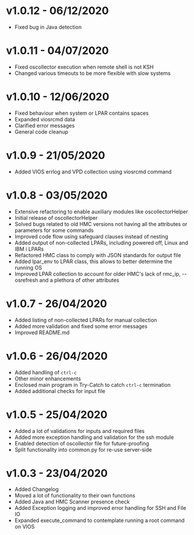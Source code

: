 # v1.0.12 - 06/12/2020

- Fixed bug in Java detection

# v1.0.11 - 04/07/2020

- Fixed oscollector execution when remote shell is not KSH
- Changed various timeouts to be more flexible with slow systems 

# v1.0.10 - 12/06/2020

- Fixed behaviour when system or LPAR contains spaces
- Expanded viosrcmd data
- Clarified error messages
- General code cleanup

# v1.0.9 - 21/05/2020

- Added VIOS errlog and VPD collection using viosrcmd command
 
# v1.0.8 - 03/05/2020

- Extensive refactoring to enable auxiliary modules like oscollectorHelper
- Initial release of oscollectorHelper
- Solved bugs related to old HMC versions not having all the attributes or parameters for some commands
- Improved code flow using safeguard clauses instead of nesting
- Added output of non-collected LPARs, including powered off, Linux and IBM i LPARs
- Refactored HMC class to comply with JSON standards for output file
- Added lpar_env to LPAR class, this allows to better determine the running OS
- Improved LPAR collection to account for older HMC's lack of rmc_ip, --osrefresh and a plethora of other attributes

# v1.0.7 - 26/04/2020

- Added listing of non-collected LPARs for manual collection
- Added more validation and fixed some error messages
- Improved README.md

# v1.0.6 - 26/04/2020

- Added handling of `ctrl-c`
- Other minor enhancements
- Enclosed main program in Try-Catch to catch `ctrl-c` termination
- Added additional checks for input file

# v1.0.5 - 25/04/2020

- Added a lot of validations for inputs and required files
- Added more exception handling and validation for the ssh module
- Enabled detection of oscollector file for future-proofing
- Split functionality into common.py for re-use server-side

# v1.0.3 - 23/04/2020

- Added Changelog
- Moved a lot of functionality to their own functions
- Added Java and HMC Scanner presence check
- Added Exception logging and improved error handling for SSH and File IO
- Expanded execute_command to contemplate running a root command on VIOS
